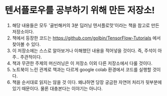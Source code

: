 # 텐서플로우를 공부하기 위해 만든 저장소!

1. 해당 내용들은 모두 '골빈해커의 3분 딥러닝 텐서플로맛'이라는 책을 참고로 만든 저장소이다.
2. 책에서 등장한 코드는 https://github.com/golbin/TensorFlow-Tutorials 에서 찾아볼 수 있다.
3. 이 저장소에는 스스로 알아보거나 이해했던 내용을 적어넣을 것이다. 즉, 주석이 아주.. 주관적이다.
4. 책과 무관한 주제의 머신러닝은 이 저장소 이외 다른 저장소에서 다룰 것이다.
5. 노트북이 느린 관계로 책과는 다르게 google colab 환경에서 코드를 실행할 것이다.
6. 책을 순서대로 읽지는 않을 것 이다. 왜냐하면 당장 궁금한 자연어 처리가 뒷부분에 있기 때문이다. 물론 대충본다는 이야기는 아니다.
